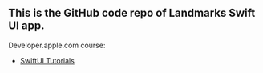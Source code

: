 ## This is the GitHub code repo of Landmarks Swift UI app.

Developer.apple.com course:
- [SwiftUI Tutorials](https://developer.apple.com/tutorials/swiftui/)
